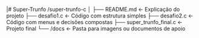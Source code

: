 \|# Super-Trunfo
/super-trunfo-c
│
├── README.md                ← Explicação do projeto
├── desafio1.c               ← Código com estrutura simples
├── desafio2.c               ← Código com menus e decisões compostas
├── super_trunfo_final.c     ← Projeto final
└── /docs                    ← Pasta para imagens ou documentos de apoio
